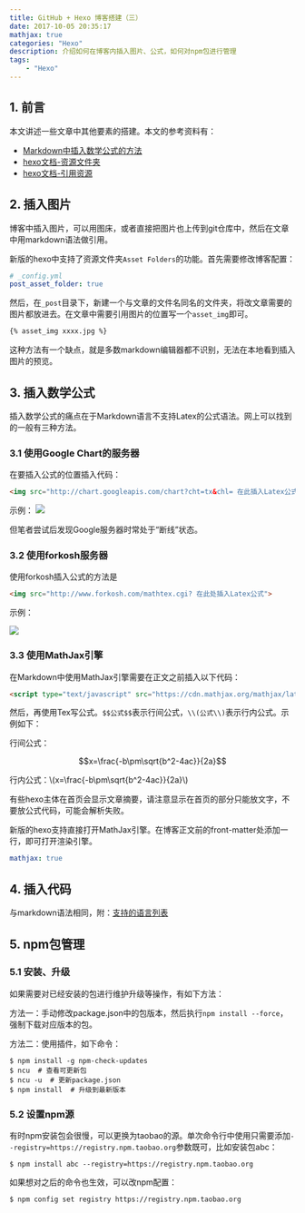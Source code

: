 ```yaml
---
title: GitHub + Hexo 博客搭建（三）
date: 2017-10-05 20:35:17
mathjax: true
categories: "Hexo"
description: 介绍如何在博客内插入图片、公式，如何对npm包进行管理
tags: 
    - "Hexo"
---
```



## 1. 前言
本文讲述一些文章中其他要素的搭建。本文的参考资料有：
* [Markdown中插入数学公式的方法](http://blog.csdn.net/xiahouzuoxin/article/details/26478179)
* [hexo文档-资源文件夹](https://hexo.io/docs/asset-folders)
* [hexo文档-引用资源](https://hexo.io/docs/tag-plugins#Include-Assets)

<!-- more -->

## 2. 插入图片
博客中插入图片，可以用图床，或者直接把图片也上传到git仓库中，然后在文章中用markdown语法做引用。

新版的hexo中支持了资源文件夹`Asset Folders`的功能。首先需要修改博客配置：
```yaml
# _config.yml
post_asset_folder: true
```
然后，在`_post`目录下，新建一个与文章的文件名同名的文件夹，将改文章需要的图片都放进去。在文章中需要引用图片的位置写一个`asset_img`即可。
```txt
{% asset_img xxxx.jpg %}
```
这种方法有一个缺点，就是多数markdown编辑器都不识别，无法在本地看到插入图片的预览。

## 3. 插入数学公式
插入数学公式的痛点在于Markdown语言不支持Latex的公式语法。网上可以找到的一般有三种方法。
### 3.1 使用Google Chart的服务器
在要插入公式的位置插入代码：
```html
<img src="http://chart.googleapis.com/chart?cht=tx&chl= 在此插入Latex公式" style="border:none;">
```
示例：
<img src="http://chart.googleapis.com/chart?cht=tx&chl=\Large x=\frac{-b\pm\sqrt{b^2-4ac}}{2a}" style="border:none;">

但笔者尝试后发现Google服务器时常处于“断线”状态。

### 3.2 使用forkosh服务器
使用forkosh插入公式的方法是
```html
<img src="http://www.forkosh.com/mathtex.cgi? 在此处插入Latex公式">
```
示例：

<img src="http://www.forkosh.com/mathtex.cgi? \Large x=\frac{-b\pm\sqrt{b^2-4ac}}{2a}">


### 3.3 使用MathJax引擎
在Markdown中使用MathJax引擎需要在正文之前插入以下代码：
```html
<script type="text/javascript" src="https://cdn.mathjax.org/mathjax/latest/MathJax.js?config=default"></script>
```

然后，再使用Tex写公式。`$$公式$$`表示行间公式，`\\(公式\\)`表示行内公式。示例如下：

行间公式：

$$x=\frac{-b\pm\sqrt{b^2-4ac}}{2a}$$

行内公式：\\(x=\frac{-b\pm\sqrt{b^2-4ac}}{2a}\\)

有些hexo主体在首页会显示文章摘要，请注意显示在首页的部分只能放文字，不要放公式代码，可能会解析失败。

新版的hexo支持直接打开MathJax引擎。在博客正文前的front-matter处添加一行，即可打开渲染引擎。
```yaml
mathjax: true
```

## 4. 插入代码
与markdown语法相同，附：[支持的语言列表](https://github.com/highlightjs/highlight.js/blob/master/SUPPORTED_LANGUAGES.md)


## 5. npm包管理
### 5.1 安装、升级
如果需要对已经安装的包进行维护升级等操作，有如下方法：

方法一：手动修改package.json中的包版本，然后执行`npm install --force`，强制下载对应版本的包。

方法二：使用插件，如下命令：
```shell
$ npm install -g npm-check-updates
$ ncu  # 查看可更新包
$ ncu -u  # 更新package.json
$ npm install  # 升级到最新版本
```

### 5.2 设置npm源
有时npm安装包会很慢，可以更换为taobao的源。单次命令行中使用只需要添加`--registry=https://registry.npm.taobao.org`参数既可，比如安装包abc：
```shell
$ npm install abc --registry=https://registry.npm.taobao.org
```
如果想对之后的命令也生效，可以改npm配置：
```shell
$ npm config set registry https://registry.npm.taobao.org
```


